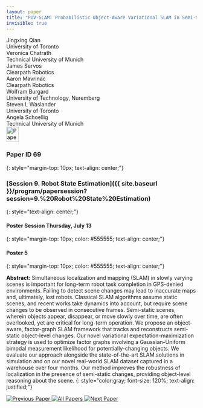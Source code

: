 ```yaml
---
layout: paper
title: "POV-SLAM: Probabilistic Object-Aware Variational SLAM in Semi-Static Environments"
invisible: true
---
```

<div class="paper-authors">
<div class="paper-author-box">
    <div class="paper-author-name">Jingxing Qian</div>
    <div class="paper-author-uni">University of Toronto</div>
</div>
<div class="paper-author-box">
    <div class="paper-author-name">Veronica Chatrath</div>
    <div class="paper-author-uni">Technical University of Munich</div>
</div>
<div class="paper-author-box">
    <div class="paper-author-name">James Servos</div>
    <div class="paper-author-uni">Clearpath Robotics</div>
</div>
<div class="paper-author-box">
    <div class="paper-author-name">Aaron Mavrinac</div>
    <div class="paper-author-uni">Clearpath Robotics</div>
</div>
<div class="paper-author-box">
    <div class="paper-author-name">Wolfram Burgard</div>
    <div class="paper-author-uni">University of Technology, Nuremberg</div>
</div>
<div class="paper-author-box">
    <div class="paper-author-name">Steven L Waslander</div>
    <div class="paper-author-uni">University of Toronto</div>
</div>
<div class="paper-author-box">
    <div class="paper-author-name">Angela Schoellig</div>
    <div class="paper-author-uni">Technical University of Munich</div>
</div>

</div><div class="paper-pdf">
<div> <a href="http://www.roboticsproceedings.org/rss19/p069.pdf"><img src="{{ site.baseurl }}/images/paper_link.png" alt="Paper Website" width = "33"  height = "40"/></a> </div>
</div>

### Paper ID 69
{: style="margin-top: 10px; text-align: center;"}

### [Session 9. Robot State Estimation]({{ site.baseurl }}/program/papersession?session=9.%20Robot%20State%20Estimation)
{: style="text-align: center;"}

#### Poster Session Thursday, July 13
{: style="margin-top: 10px; color: #555555; text-align: center;"}

#### Poster 5
{: style="margin-top: 10px; color: #555555; text-align: center;"}

<b style="color: black;">Abstract: </b>Simultaneous localization and mapping (SLAM) in slowly varying scenes is important for long-term robot task completion in GPS-denied environments. Failing to detect scene changes may lead to inaccurate maps and, ultimately, lost robots. Classical SLAM algorithms assume static scenes, and recent works take dynamics into account, but require scene changes to be observed in consecutive frames. Semi-static scenes, wherein objects appear, disappear, or move slowly over time, are often overlooked, yet are critical for long-term operation. We propose an object-aware, factor-graph SLAM framework that tracks and reconstructs semi-static object-level changes. Our novel variational expectation-maximization strategy is used to optimize factor graphs involving a Gaussian-Uniform bimodal measurement likelihood for potentially-changing objects. We evaluate our approach alongside the state-of-the-art SLAM solutions in simulation and on our novel real-world SLAM dataset captured in a warehouse over four months. Our method improves the robustness of localization in the presence of semi-static changes, providing object-level reasoning about the scene.
{: style="color:gray; font-size: 120%; text-align: justified;"}


<div class="paper-menu">
<a href="{{ site.baseurl }}/program/papers/068/"> <img src="{{ site.baseurl }}/images/previous_paper_icon.png" alt="Previous Paper" title="Previous Paper"/> </a>
<a href="{{ site.baseurl }}/program/papers"><img src="{{ site.baseurl }}/images/overview_icon.png" alt="All Papers" title="All Papers"/> </a>
<a href="{{ site.baseurl }}/program/papers/070/"> <img src="{{ site.baseurl }}/images/next_paper_icon.png" alt="Next Paper" title="Next Paper"/> </a>

</div>
